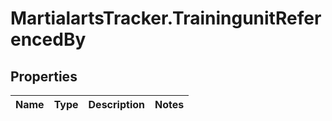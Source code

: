 # MartialartsTracker.TrainingunitReferencedBy

## Properties
Name | Type | Description | Notes
------------ | ------------- | ------------- | -------------


